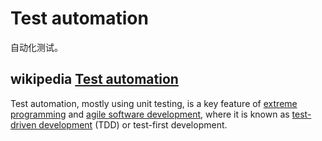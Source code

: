 # Test automation

自动化测试。

## wikipedia [Test automation](https://en.wikipedia.org/wiki/Test_automation)

Test automation, mostly using unit testing, is a key feature of [extreme programming](https://en.wikipedia.org/wiki/Extreme_programming) and [agile software development](https://en.wikipedia.org/wiki/Agile_software_development), where it is known as [test-driven development](https://en.wikipedia.org/wiki/Test-driven_development) (TDD) or test-first development. 